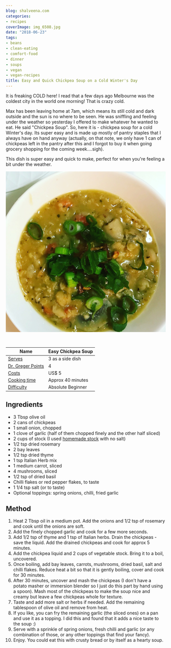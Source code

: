 ```yaml
---
blog: shalveena.com
categories:
- recipes
coverImage: img_6508.jpg
date: "2018-06-23"
tags:
- beans
- clean-eating
- comfort-food
- dinner
- soups
- vegan
- vegan-recipes
title: Easy and Quick Chickpea Soup on a Cold Winter's Day
---
```


It is freaking COLD here! I read that a few days ago Melbourne was the coldest city in the world one morning! That is crazy cold.

Max has been leaving home at 7am, which means its still cold and dark outside and the sun is no where to be seen. He was sniffling and feeling under the weather so yesterday I offered to make whatever he wanted to eat. He said "Chickpea Soup". So, here it is - chickpea soup for a cold Winter's day. Its super easy and is made up mostly of pantry staples that I always have on hand anyway (actually, on that note, we only have 1 can of chickpeas left in the pantry after this and I forgot to buy it when going grocery shopping for the coming week....sigh).

This dish is super easy and quick to make, perfect for when you're feeling a bit under the weather.

![IMG_6508](images/img_6508.jpg)

 

| Name | Easy Chickpea Soup |
| --- | --- |
| [Serves](https://shalveena.com/serving-sizes/) | 3 as a side dish |
| [Dr. Greger Points](https://shalveena.com/dr-greger-points/) | 4 |
| [Costs](https://shalveena.com/costs/) | US$ 5 |
| [Cooking time](https://shalveena.com/cooking-times/) | Approx 40 minutes |
| [Difficulty](https://shalveena.com/difficulty-levels/) | Absolute Beginner |

## Ingredients

- 3 Tbsp olive oil
- 2 cans of chickpeas
- 1 small onion, chopped
- 1 clove of garlic (half of them chopped finely and the other half sliced)
- 2 cups of stock (I used [homemade stock](http://shalveena.com/2018/01/06/home-made-vegetable-stock/) with no salt)
- 1/2 tsp dried rosemary
- 2 bay leaves
- 1/2 tsp dried thyme
- 1 tsp Italian Herb mix
- 1 medium carrot, sliced
- 4 mushrooms, sliced
- 1/2 tsp of dried basil
- Chilli flakes or red pepper flakes, to taste
- 1 1/4 tsp salt (or to taste)
- Optional toppings: spring onions, chilli, fried garlic

## Method

1. Heat 2 Tbsp oil in a medium pot. Add the onions and 1/2 tsp of rosemary and cook until the onions are soft.
2. Add the finely chopped garlic and cook for a few more seconds.
3. Add 1/2 tsp of thyme and 1 tsp of Italian herbs. Drain the chickpeas - save the liquid. Add the drained chickpeas and cook for approx 5 minutes.
4. Add the chickpea liquid and 2 cups of vegetable stock. Bring it to a boil, uncovered.
5. Once boiling, add bay leaves, carrots, mushrooms, dried basil, salt and chilli flakes. Reduce heat a bit so that it is gently boiling, cover and cook for 30 minutes.
6. After 30 minutes, uncover and mash the chickpeas (I don't have a potato masher or immersion blender so I just do this part by hand using a spoon). Mash most of the chickpeas to make the soup nice and creamy but leave a few chickpeas whole for texture.
7. Taste and add more salt or herbs if needed. Add the remaining tablespoon of olive oil and remove from heat.
8. If you like, you can fry the remaining garlic (the sliced ones) on a pan and use it as a topping. I did this and found that it adds a nice taste to the soup :)
9. Serve with a sprinkle of spring onions, fresh chilli and garlic (or any combination of those, or any other toppings that find your fancy).
10. Enjoy. You could eat this with crusty bread or by itself as a hearty soup.
